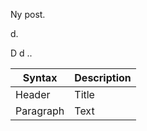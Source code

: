 Ny post. 


d.




D
d
..


| Syntax | Description |
| ----------- | ----------- |
| Header | Title |
| Paragraph | Text |